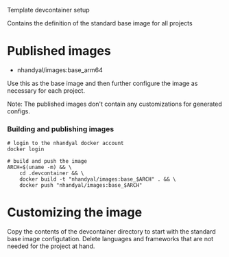Template devcontainer setup

Contains the definition of the standard base image for all projects

# Published images
- nhandyal/images:base_arm64

Use this as the base image and then further configure the image as necessary for each project.

Note: The published images don't contain any customizations for generated configs. 

### Building and publishing images
```
# login to the nhandyal docker account
docker login

# build and push the image
ARCH=$(uname -m) && \
    cd .devcontainer && \
    docker build -t "nhandyal/images:base_$ARCH" . && \
    docker push "nhandyal/images:base_$ARCH"
```

# Customizing the image
Copy the contents of the devcontainer directory to start with the standard base image configutation. Delete languages and frameworks that are not needed for the project at hand. 